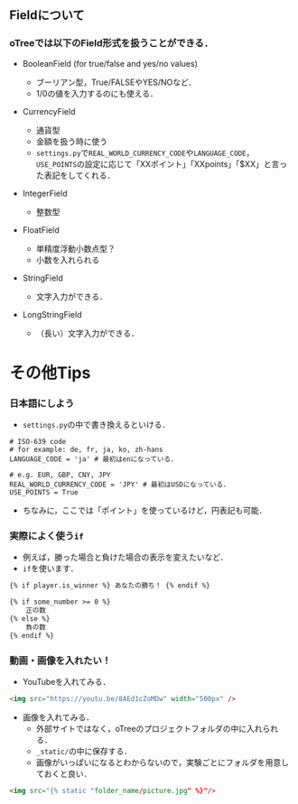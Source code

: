 

## Fieldについて

### oTreeでは以下のField形式を扱うことができる．

* BooleanField (for true/false and yes/no values)
  * ブーリアン型，True/FALSEやYES/NOなど．
  * 1/0の値を入力するのにも使える．

* CurrencyField
  * 通貨型
  * 金額を扱う時に使う
  * `settings.py`で`REAL_WORLD_CURRENCY_CODE`や`LANGUAGE_CODE`，`USE_POINTS`の設定に応じて「XXポイント」「XXpoints」「$XX」と言った表記をしてくれる．

* IntegerField
  * 整数型

* FloatField
  * 単精度浮動小数点型？
  * 小数を入れられる

* StringField
  * 文字入力ができる．

* LongStringField
  * （長い）文字入力ができる．





# その他Tips

### 日本語にしよう
* `settings.py`の中で書き換えるといける．

```
# ISO-639 code
# for example: de, fr, ja, ko, zh-hans
LANGUAGE_CODE = 'ja' # 最初はenになっている．

# e.g. EUR, GBP, CNY, JPY
REAL_WORLD_CURRENCY_CODE = 'JPY' # 最初はUSDになっている．
USE_POINTS = True
```
* ちなみに，ここでは「ポイント」を使っているけど，円表記も可能．



### 実際によく使う`if`
  * 例えば，勝った場合と負けた場合の表示を変えたいなど．
  * `if`を使います．

```html
{% if player.is_winner %} あなたの勝ち！ {% endif %}
```

```html
{% if some_number >= 0 %}
    正の数
{% else %}
    負の数
{% endif %}
```


### 動画・画像を入れたい！

* YouTubeを入れてみる．

```html
<img src="https://youtu.be/8AEd1cZoMDw" width="500px" />
```

* 画像を入れてみる．
  * 外部サイトではなく，oTreeのプロジェクトフォルダの中に入れられる．
  * `_static/`の中に保存する．
  * 画像がいっぱいになるとわからないので，実験ごとにフォルダを用意しておくと良い．


```html
<img src="{% static "folder_name/picture.jpg" %}"/>
```

